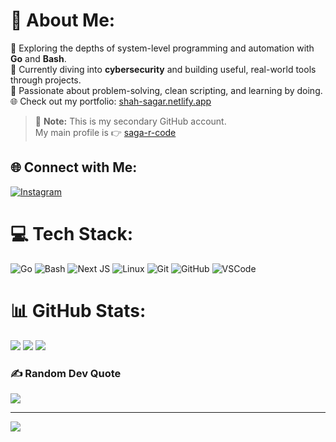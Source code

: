 # 💫 About Me:
🚀 Exploring the depths of system-level programming and automation with **Go** and **Bash**.  
🌱 Currently diving into **cybersecurity** and building useful, real-world tools through projects.  
🧠 Passionate about problem-solving, clean scripting, and learning by doing.  
🌐 Check out my portfolio: [shah-sagar.netlify.app](https://shah-sagar.netlify.app)  

> 📌 **Note:** This is my secondary GitHub account.  
> My main profile is 👉 [saga-r-code](https://github.com/saga-r-code)

## 🌐 Connect with Me:
[![Instagram](https://img.shields.io/badge/Instagram-%23E4405F.svg?logo=Instagram&logoColor=white)](https://instagram.com/_sagar__1108)

# 💻 Tech Stack:
![Go](https://img.shields.io/badge/go-%2300ADD8.svg?style=for-the-badge&logo=go&logoColor=white)
![Bash](https://img.shields.io/badge/bash-%23121011.svg?style=for-the-badge&logo=gnu-bash&logoColor=white)
![Next JS](https://img.shields.io/badge/Next-black?style=for-the-badge&logo=next.js&logoColor=white)
![Linux](https://img.shields.io/badge/Linux-FCC624?style=for-the-badge&logo=linux&logoColor=black)
![Git](https://img.shields.io/badge/Git-F05032?style=for-the-badge&logo=git&logoColor=white)
![GitHub](https://img.shields.io/badge/GitHub-181717?style=for-the-badge&logo=github&logoColor=white)
![VSCode](https://img.shields.io/badge/VSCode-007ACC?style=for-the-badge&logo=visual%20studio%20code&logoColor=white)

# 📊 GitHub Stats:
![](https://github-readme-stats.vercel.app/api?username=sagee-coder&theme=tokyonight&hide_border=false&include_all_commits=true&count_private=true)
![](https://github-readme-streak-stats.herokuapp.com/?user=sagee-coder&theme=tokyonight&hide_border=false)
![](https://github-readme-stats.vercel.app/api/top-langs/?username=sagee-coder&theme=tokyonight&hide_border=false&layout=compact)

### ✍️ Random Dev Quote
![](https://quotes-github-readme.vercel.app/api?type=horizontal&theme=monokai)

---
[![](https://visitcount.itsvg.in/api?id=sagee-coder&icon=2&color=1)](https://visitcount.itsvg.in)
